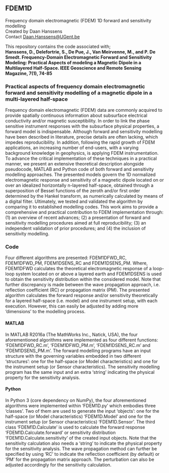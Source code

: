 ## FDEM1D
Frequency domain electromagnetic (FDEM) 1D forward and sensitivity modelling  
Created by Daan Hanssens  
Contact Daan.Hanssens@UGent.be  

This repository contains the code associated with;  
**Hanssens, D., Delefortrie, S., De Pue, J., Van Meirvenne, M., and P. De Smedt. Frequency-Domain Electromagnetic Forward and Sensitivity Modeling: Practical Aspects of modeling a Magnetic Dipole in a Multilayered Half-Space. IEEE Geoscience and Remote Sensing Magazine, 7(1), 74-85**  

### Practical aspects of frequency domain electromagnetic forward and sensitivity modelling of a magnetic dipole in a multi-layered half-space
Frequency domain electromagnetic (FDEM) data are commonly acquired to provide spatially continuous information about subsurface electrical conductivity and/or magnetic susceptibility. In order to link the phase sensitive instrument responses with the subsurface physical properties, a forward model is indispensable. Although forward and sensitivity modelling have been described in literature, precise details are often lacking, which impedes reproducibility. In addition, following the rapid growth of FDEM applications, an increasing number of end-users, with a varying background knowledge in geophysics, is applying FDEM instrumentation. To advance the critical implementation of these techniques in a practical manner, we present an extensive theoretical description alongside pseudocode, MATLAB and Python code of both forward and sensitivity modelling approaches. The presented models govern the 1D normalized electromagnetic response and sensitivity of a magnetic dipole located on or over an idealized horizontally n-layered half-space, obtained through a superposition of Bessel functions of the zeroth and/or first order determined by the Hankel transform, as numerically calculated by means of a digital filter. Ultimately, we tested and validated the algorithm by comparing it to established modelling codes. This work aims to provide a comprehensive and practical contribution to FDEM implementation through: (1) an overview of recent advances; (2) a presentation of forward and sensitivity modelling procedures aimed at full reproducibility; (3) an independent validation of prior procedures; and (4) the inclusion of sensitivity modelling.  

### Code
Four different algorithms are presented: FDEM1DFWD_RC, FDEM1DFWD_PM, FDEM1DSENS_RC and FDEM1DSENS_PM. Where, FDEM1DFWD calculates the theoretical electromagnetic response of a loop-loop system located on or above a layered earth and FDEM1DSENS is used to obtain the sensitivity distribution within the considered model. Note that further discrepancy is made between the wave propagation approach, i.e. reflection coefficient (RC) or propagation matrix (PM). The presented algorithm calculates the forward response and/or sensitivity  theoretically for a layered half-space (i.e. model) and one instrument setup, with each execution. However, this can easily be adjusted by adding more ‘dimensions’ to the modelling process.

#### MATLAB
In MATLAB R2016a (The MathWorks Inc., Natick, USA), the four aforementioned algorithms were implemented as four different functions: ‘FDEM1DFWD_RC.m’, ‘FDEM1DFWD_PM.m’, ‘FDEM1DSENS_RC.m’ and ‘FDEM1DSENS_PM.m’. The forward modelling programs have an input structure with the governing variables embedded in two different ‘structures’: one for the half-space (or Model characteristics) and one for the instrument setup (or Sensor characteristics). The sensitivity modelling program has the same input and an extra ‘string’ indicating the physical property for the sensitivity analysis.  

#### Python
In Python 3 (core dependency on NumPy), the four aforementioned algorithms were implemented within ‘FDEM1D.py’ which embodies three ‘classes’. Two of them are used to generate the input ‘objects’: one for the half-space (or Model characteristics) ‘FDEM1D.Model’ and one for the instrument setup (or Sensor characteristics) ‘FDEM1D.Sensor’. The third class ‘FDEM1D.Calculate’ is used to calculate the forward response ‘FDEM1D.Calculate.forward’ or sensitivity distribution ‘FDEM1D.Calculate.sensitivity’ of the created input objects. Note that the sensitivity calculation also needs a ‘string’ to indicate the physical property for the sensitivity analysis. The wave propagation method can further be specified by using ‘RC’ to indicate the reflection coefficient (by default) or ‘PM’ for the propagation matrix approach. The perturbation can also be adjusted accordingly for the sensitivity calculation.  
